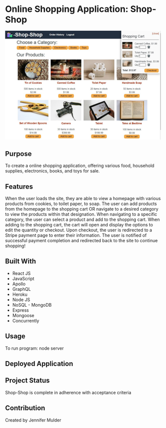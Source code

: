 # Online Shopping Application: Shop-Shop

![](client/src/assets/images/shop-shop.jpg)

## Purpose
To create a online shopping application, offering various food, household supplies, electronics, books, and toys for sale.

## Features
When the user loads the site, they are able to view a homepage with various products from cookies, to toilet paper, to soap. The user can add products from the homepage to the shopping cart OR navigate to a desired category to view the products within that designation. When navigating to a specific category, the user can select a product and add to the shopping cart. When adding to the shopping cart, the cart will open and display the options to edit the quantity or checkout. Upon checkout, the user is redirected to a Stripe payment page to enter their information. The user is notified of successful payment completion and redirected back to the site to continue shopping!

## Built With
* React JS
* JavaScript
* Apollo
* GraphQL
* Heroku
* Node JS 
* NoSQL - MongoDB
* Express
* Mongoose
* Concurrently

## Usage
To run program: node server

## Deployed Application


## Project Status
Shop-Shop is complete in adherence with acceptance criteria

## Contribution
Created by Jennifer Mulder
